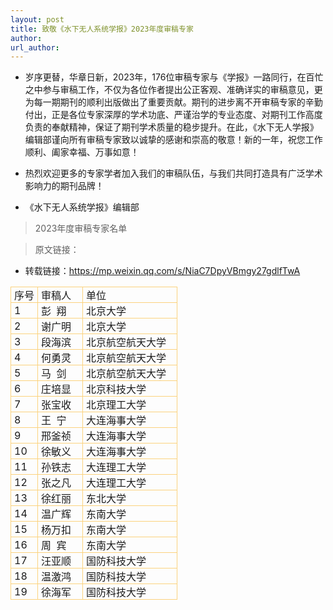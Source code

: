 ```yaml
---
layout: post
title: 致敬《水下无人系统学报》2023年度审稿专家
author: 
url_author: 
---
```


- 岁序更替，华章日新，2023年，176位审稿专家与《学报》一路同行，在百忙之中参与审稿工作，不仅为各位作者提出公正客观、准确详实的审稿意见，更为每一期期刊的顺利出版做出了重要贡献。期刊的进步离不开审稿专家的辛勤付出，正是各位专家深厚的学术功底、严谨治学的专业态度、对期刊工作高度负责的奉献精神，保证了期刊学术质量的稳步提升。在此，《水下无人学报》编辑部谨向所有审稿专家致以诚挚的感谢和崇高的敬意！新的一年，祝您工作顺利、阖家幸福、万事如意！

- 热烈欢迎更多的专家学者加入我们的审稿队伍，与我们共同打造具有广泛学术影响力的期刊品牌！

- 《水下无人系统学报》编辑部

> 2023年度审稿专家名单

<section style="min-height: 40px;box-sizing: border-box;" powered-by="xiumi.us"><section style="width: 100%;margin: 0px auto -10px;box-sizing: border-box;"><table style="border-collapse: collapse;box-sizing: border-box;margin-bottom: 10px;" width="100%"><tbody style="box-sizing: border-box;"><tr opera-tn-ra-comp="_$.pages:0.layers:0.comps:1.col1:11.col1:0.col1:0.classicTable1:0" style="box-sizing: border-box;" powered-by="xiumi.us"><td colspan="1" rowspan="1" opera-tn-ra-cell="_$.pages:0.layers:0.comps:1.col1:11.col1:0.col1:0.classicTable1:0.td@@0" style="border-width: 1px;border-color: rgb(251, 210, 126);border-style: solid;box-sizing: border-box;padding: 0px;" width="16.1700%"><section style="padding: 0px 5px;box-sizing: border-box;" powered-by="xiumi.us"><p style="word-break: break-all;margin: 0px;padding: 0px;box-sizing: border-box;">序号</p></section></td><td colspan="1" rowspan="1" opera-tn-ra-cell="_$.pages:0.layers:0.comps:1.col1:11.col1:0.col1:0.classicTable1:0.td@@1" style="border-width: 1px;border-color: rgb(251, 210, 126);border-style: solid;box-sizing: border-box;padding: 0px;" width="27.0200%"><section style="padding: 0px 5px;box-sizing: border-box;" powered-by="xiumi.us"><p style="word-break: break-all;margin: 0px;padding: 0px;box-sizing: border-box;">审稿人</p></section></td><td colspan="1" rowspan="1" opera-tn-ra-cell="_$.pages:0.layers:0.comps:1.col1:11.col1:0.col1:0.classicTable1:0.td@@2" style="border-width: 1px;border-color: rgb(251, 210, 126);border-style: solid;box-sizing: border-box;padding: 0px;" width="56.8100%"><section style="padding: 0px 5px;box-sizing: border-box;" powered-by="xiumi.us"><p style="word-break: break-all;margin: 0px;padding: 0px;box-sizing: border-box;">单位</p></section></td></tr><tr opera-tn-ra-comp="_$.pages:0.layers:0.comps:1.col1:11.col1:0.col1:0.classicTable1:1" style="box-sizing: border-box;" powered-by="xiumi.us"><td colspan="1" rowspan="1" opera-tn-ra-cell="_$.pages:0.layers:0.comps:1.col1:11.col1:0.col1:0.classicTable1:1.td@@0" style="border-width: 1px;border-color: rgb(251, 210, 126);border-style: solid;box-sizing: border-box;padding: 0px;" width="16.1700%"><section style="padding: 0px 5px;box-sizing: border-box;" powered-by="xiumi.us"><p style="word-break: break-all;margin: 0px;padding: 0px;box-sizing: border-box;">1</p></section></td><td colspan="1" rowspan="1" opera-tn-ra-cell="_$.pages:0.layers:0.comps:1.col1:11.col1:0.col1:0.classicTable1:1.td@@1" style="border-width: 1px;border-color: rgb(251, 210, 126);border-style: solid;box-sizing: border-box;padding: 0px;" width="27.0200%"><section style="padding: 0px 5px;box-sizing: border-box;" powered-by="xiumi.us"><p style="word-break: break-all;margin: 0px;padding: 0px;box-sizing: border-box;">彭&nbsp; 翔</p></section></td><td colspan="1" rowspan="1" opera-tn-ra-cell="_$.pages:0.layers:0.comps:1.col1:11.col1:0.col1:0.classicTable1:1.td@@2" style="border-width: 1px;border-color: rgb(251, 210, 126);border-style: solid;box-sizing: border-box;padding: 0px;" width="56.8100%"><section style="padding: 0px 5px;box-sizing: border-box;" powered-by="xiumi.us"><p style="word-break: break-all;margin: 0px;padding: 0px;box-sizing: border-box;">北京大学</p></section></td></tr><tr opera-tn-ra-comp="_$.pages:0.layers:0.comps:1.col1:11.col1:0.col1:0.classicTable1:2" style="box-sizing: border-box;" powered-by="xiumi.us"><td colspan="1" rowspan="1" opera-tn-ra-cell="_$.pages:0.layers:0.comps:1.col1:11.col1:0.col1:0.classicTable1:2.td@@0" style="border-width: 1px;border-color: rgb(251, 210, 126);border-style: solid;box-sizing: border-box;padding: 0px;" width="16.1700%"><section style="padding: 0px 5px;box-sizing: border-box;" powered-by="xiumi.us"><p style="word-break: break-all;margin: 0px;padding: 0px;box-sizing: border-box;">2</p></section></td><td colspan="1" rowspan="1" opera-tn-ra-cell="_$.pages:0.layers:0.comps:1.col1:11.col1:0.col1:0.classicTable1:2.td@@1" style="border-width: 1px;border-color: rgb(251, 210, 126);border-style: solid;box-sizing: border-box;padding: 0px;" width="27.0200%"><section style="padding: 0px 5px;box-sizing: border-box;" powered-by="xiumi.us"><p style="word-break: break-all;margin: 0px;padding: 0px;box-sizing: border-box;">谢广明</p></section></td><td colspan="1" rowspan="1" opera-tn-ra-cell="_$.pages:0.layers:0.comps:1.col1:11.col1:0.col1:0.classicTable1:2.td@@2" style="border-width: 1px;border-color: rgb(251, 210, 126);border-style: solid;box-sizing: border-box;padding: 0px;" width="56.8100%"><section style="padding: 0px 5px;box-sizing: border-box;" powered-by="xiumi.us"><p style="word-break: break-all;margin: 0px;padding: 0px;box-sizing: border-box;">北京大学</p></section></td></tr><tr opera-tn-ra-comp="_$.pages:0.layers:0.comps:1.col1:11.col1:0.col1:0.classicTable1:3" style="box-sizing: border-box;" powered-by="xiumi.us"><td colspan="1" rowspan="1" opera-tn-ra-cell="_$.pages:0.layers:0.comps:1.col1:11.col1:0.col1:0.classicTable1:3.td@@0" style="border-width: 1px;border-color: rgb(251, 210, 126);border-style: solid;box-sizing: border-box;padding: 0px;" width="16.1700%"><section style="padding: 0px 5px;box-sizing: border-box;" powered-by="xiumi.us"><p style="word-break: break-all;margin: 0px;padding: 0px;box-sizing: border-box;">3</p></section></td><td colspan="1" rowspan="1" opera-tn-ra-cell="_$.pages:0.layers:0.comps:1.col1:11.col1:0.col1:0.classicTable1:3.td@@1" style="border-width: 1px;border-color: rgb(251, 210, 126);border-style: solid;box-sizing: border-box;padding: 0px;" width="27.0200%"><section style="padding: 0px 5px;box-sizing: border-box;" powered-by="xiumi.us"><p style="word-break: break-all;margin: 0px;padding: 0px;box-sizing: border-box;">段海滨</p></section></td><td colspan="1" rowspan="1" opera-tn-ra-cell="_$.pages:0.layers:0.comps:1.col1:11.col1:0.col1:0.classicTable1:3.td@@2" style="border-width: 1px;border-color: rgb(251, 210, 126);border-style: solid;box-sizing: border-box;padding: 0px;" width="56.8100%"><section style="padding: 0px 5px;box-sizing: border-box;" powered-by="xiumi.us"><p style="word-break: break-all;margin: 0px;padding: 0px;box-sizing: border-box;">北京航空航天大学</p></section></td></tr><tr opera-tn-ra-comp="_$.pages:0.layers:0.comps:1.col1:11.col1:0.col1:0.classicTable1:4" style="box-sizing: border-box;" powered-by="xiumi.us"><td colspan="1" rowspan="1" opera-tn-ra-cell="_$.pages:0.layers:0.comps:1.col1:11.col1:0.col1:0.classicTable1:4.td@@0" style="border-width: 1px;border-color: rgb(251, 210, 126);border-style: solid;box-sizing: border-box;padding: 0px;" width="16.1700%"><section style="padding: 0px 5px;box-sizing: border-box;" powered-by="xiumi.us"><p style="word-break: break-all;margin: 0px;padding: 0px;box-sizing: border-box;">4</p></section></td><td colspan="1" rowspan="1" opera-tn-ra-cell="_$.pages:0.layers:0.comps:1.col1:11.col1:0.col1:0.classicTable1:4.td@@1" style="border-width: 1px;border-color: rgb(251, 210, 126);border-style: solid;box-sizing: border-box;padding: 0px;" width="27.0200%"><section style="padding: 0px 5px;box-sizing: border-box;" powered-by="xiumi.us"><p style="word-break: break-all;margin: 0px;padding: 0px;box-sizing: border-box;">何勇灵</p></section></td><td colspan="1" rowspan="1" opera-tn-ra-cell="_$.pages:0.layers:0.comps:1.col1:11.col1:0.col1:0.classicTable1:4.td@@2" style="border-width: 1px;border-color: rgb(251, 210, 126);border-style: solid;box-sizing: border-box;padding: 0px;" width="56.8100%"><section style="padding: 0px 5px;box-sizing: border-box;" powered-by="xiumi.us"><p style="word-break: break-all;margin: 0px;padding: 0px;box-sizing: border-box;">北京航空航天大学</p></section></td></tr><tr opera-tn-ra-comp="_$.pages:0.layers:0.comps:1.col1:11.col1:0.col1:0.classicTable1:5" style="box-sizing: border-box;" powered-by="xiumi.us"><td colspan="1" rowspan="1" opera-tn-ra-cell="_$.pages:0.layers:0.comps:1.col1:11.col1:0.col1:0.classicTable1:5.td@@0" style="border-width: 1px;border-color: rgb(251, 210, 126);border-style: solid;box-sizing: border-box;padding: 0px;" width="16.1700%"><section style="padding: 0px 5px;box-sizing: border-box;" powered-by="xiumi.us"><p style="word-break: break-all;margin: 0px;padding: 0px;box-sizing: border-box;">5</p></section></td><td colspan="1" rowspan="1" opera-tn-ra-cell="_$.pages:0.layers:0.comps:1.col1:11.col1:0.col1:0.classicTable1:5.td@@1" style="border-width: 1px;border-color: rgb(251, 210, 126);border-style: solid;box-sizing: border-box;padding: 0px;" width="27.0200%"><section style="padding: 0px 5px;box-sizing: border-box;" powered-by="xiumi.us"><p style="word-break: break-all;margin: 0px;padding: 0px;box-sizing: border-box;">马&nbsp; 剑</p></section></td><td colspan="1" rowspan="1" opera-tn-ra-cell="_$.pages:0.layers:0.comps:1.col1:11.col1:0.col1:0.classicTable1:5.td@@2" style="border-width: 1px;border-color: rgb(251, 210, 126);border-style: solid;box-sizing: border-box;padding: 0px;" width="56.8100%"><section style="padding: 0px 5px;box-sizing: border-box;" powered-by="xiumi.us"><p style="word-break: break-all;margin: 0px;padding: 0px;box-sizing: border-box;">北京航空航天大学</p></section></td></tr><tr opera-tn-ra-comp="_$.pages:0.layers:0.comps:1.col1:11.col1:0.col1:0.classicTable1:6" style="box-sizing: border-box;" powered-by="xiumi.us"><td colspan="1" rowspan="1" opera-tn-ra-cell="_$.pages:0.layers:0.comps:1.col1:11.col1:0.col1:0.classicTable1:6.td@@0" style="border-width: 1px;border-color: rgb(251, 210, 126);border-style: solid;box-sizing: border-box;padding: 0px;" width="16.1700%"><section style="padding: 0px 5px;box-sizing: border-box;" powered-by="xiumi.us"><p style="word-break: break-all;margin: 0px;padding: 0px;box-sizing: border-box;">6</p></section></td><td colspan="1" rowspan="1" opera-tn-ra-cell="_$.pages:0.layers:0.comps:1.col1:11.col1:0.col1:0.classicTable1:6.td@@1" style="border-width: 1px;border-color: rgb(251, 210, 126);border-style: solid;box-sizing: border-box;padding: 0px;" width="27.0200%"><section style="padding: 0px 5px;box-sizing: border-box;" powered-by="xiumi.us"><p style="word-break: break-all;margin: 0px;padding: 0px;box-sizing: border-box;">庄培显</p></section></td><td colspan="1" rowspan="1" opera-tn-ra-cell="_$.pages:0.layers:0.comps:1.col1:11.col1:0.col1:0.classicTable1:6.td@@2" style="border-width: 1px;border-color: rgb(251, 210, 126);border-style: solid;box-sizing: border-box;padding: 0px;" width="56.8100%"><section style="padding: 0px 5px;box-sizing: border-box;" powered-by="xiumi.us"><p style="word-break: break-all;margin: 0px;padding: 0px;box-sizing: border-box;">北京科技大学</p></section></td></tr><tr opera-tn-ra-comp="_$.pages:0.layers:0.comps:1.col1:11.col1:0.col1:0.classicTable1:7" style="box-sizing: border-box;" powered-by="xiumi.us"><td colspan="1" rowspan="1" opera-tn-ra-cell="_$.pages:0.layers:0.comps:1.col1:11.col1:0.col1:0.classicTable1:7.td@@0" style="border-width: 1px;border-color: rgb(251, 210, 126);border-style: solid;box-sizing: border-box;padding: 0px;" width="16.1700%"><section style="padding: 0px 5px;box-sizing: border-box;" powered-by="xiumi.us"><p style="word-break: break-all;margin: 0px;padding: 0px;box-sizing: border-box;">7</p></section></td><td colspan="1" rowspan="1" opera-tn-ra-cell="_$.pages:0.layers:0.comps:1.col1:11.col1:0.col1:0.classicTable1:7.td@@1" style="border-width: 1px;border-color: rgb(251, 210, 126);border-style: solid;box-sizing: border-box;padding: 0px;" width="27.0200%"><section style="padding: 0px 5px;box-sizing: border-box;" powered-by="xiumi.us"><p style="word-break: break-all;margin: 0px;padding: 0px;box-sizing: border-box;">张宝收</p></section></td><td colspan="1" rowspan="1" opera-tn-ra-cell="_$.pages:0.layers:0.comps:1.col1:11.col1:0.col1:0.classicTable1:7.td@@2" style="border-width: 1px;border-color: rgb(251, 210, 126);border-style: solid;box-sizing: border-box;padding: 0px;" width="56.8100%"><section style="padding: 0px 5px;box-sizing: border-box;" powered-by="xiumi.us"><p style="word-break: break-all;margin: 0px;padding: 0px;box-sizing: border-box;">北京理工大学</p></section></td></tr><tr opera-tn-ra-comp="_$.pages:0.layers:0.comps:1.col1:11.col1:0.col1:0.classicTable1:8" style="box-sizing: border-box;" powered-by="xiumi.us"><td colspan="1" rowspan="1" opera-tn-ra-cell="_$.pages:0.layers:0.comps:1.col1:11.col1:0.col1:0.classicTable1:8.td@@0" style="border-width: 1px;border-color: rgb(251, 210, 126);border-style: solid;box-sizing: border-box;padding: 0px;" width="16.1700%"><section style="padding: 0px 5px;box-sizing: border-box;" powered-by="xiumi.us"><p style="word-break: break-all;margin: 0px;padding: 0px;box-sizing: border-box;">8</p></section></td><td colspan="1" rowspan="1" opera-tn-ra-cell="_$.pages:0.layers:0.comps:1.col1:11.col1:0.col1:0.classicTable1:8.td@@1" style="border-width: 1px;border-color: rgb(251, 210, 126);border-style: solid;box-sizing: border-box;padding: 0px;" width="27.0200%"><section style="padding: 0px 5px;box-sizing: border-box;" powered-by="xiumi.us"><p style="word-break: break-all;margin: 0px;padding: 0px;box-sizing: border-box;">王&nbsp; 宁</p></section></td><td colspan="1" rowspan="1" opera-tn-ra-cell="_$.pages:0.layers:0.comps:1.col1:11.col1:0.col1:0.classicTable1:8.td@@2" style="border-width: 1px;border-color: rgb(251, 210, 126);border-style: solid;box-sizing: border-box;padding: 0px;" width="56.8100%"><section style="padding: 0px 5px;box-sizing: border-box;" powered-by="xiumi.us"><p style="word-break: break-all;margin: 0px;padding: 0px;box-sizing: border-box;">大连海事大学</p></section></td></tr><tr opera-tn-ra-comp="_$.pages:0.layers:0.comps:1.col1:11.col1:0.col1:0.classicTable1:9" style="box-sizing: border-box;" powered-by="xiumi.us"><td colspan="1" rowspan="1" opera-tn-ra-cell="_$.pages:0.layers:0.comps:1.col1:11.col1:0.col1:0.classicTable1:9.td@@0" style="border-width: 1px;border-color: rgb(251, 210, 126);border-style: solid;box-sizing: border-box;padding: 0px;" width="16.1700%"><section style="padding: 0px 5px;box-sizing: border-box;" powered-by="xiumi.us"><p style="word-break: break-all;margin: 0px;padding: 0px;box-sizing: border-box;">9</p></section></td><td colspan="1" rowspan="1" opera-tn-ra-cell="_$.pages:0.layers:0.comps:1.col1:11.col1:0.col1:0.classicTable1:9.td@@1" style="border-width: 1px;border-color: rgb(251, 210, 126);border-style: solid;box-sizing: border-box;padding: 0px;" width="27.0200%"><section style="padding: 0px 5px;box-sizing: border-box;" powered-by="xiumi.us"><p style="word-break: break-all;margin: 0px;padding: 0px;box-sizing: border-box;">邢釜祯</p></section></td><td colspan="1" rowspan="1" opera-tn-ra-cell="_$.pages:0.layers:0.comps:1.col1:11.col1:0.col1:0.classicTable1:9.td@@2" style="border-width: 1px;border-color: rgb(251, 210, 126);border-style: solid;box-sizing: border-box;padding: 0px;" width="56.8100%"><section style="padding: 0px 5px;box-sizing: border-box;" powered-by="xiumi.us"><p style="word-break: break-all;margin: 0px;padding: 0px;box-sizing: border-box;">大连海事大学</p></section></td></tr><tr opera-tn-ra-comp="_$.pages:0.layers:0.comps:1.col1:11.col1:0.col1:0.classicTable1:10" style="box-sizing: border-box;" powered-by="xiumi.us"><td colspan="1" rowspan="1" opera-tn-ra-cell="_$.pages:0.layers:0.comps:1.col1:11.col1:0.col1:0.classicTable1:10.td@@0" style="border-width: 1px;border-color: rgb(251, 210, 126);border-style: solid;box-sizing: border-box;padding: 0px;" width="16.1700%"><section style="padding: 0px 5px;box-sizing: border-box;" powered-by="xiumi.us"><p style="word-break: break-all;margin: 0px;padding: 0px;box-sizing: border-box;">10</p></section></td><td colspan="1" rowspan="1" opera-tn-ra-cell="_$.pages:0.layers:0.comps:1.col1:11.col1:0.col1:0.classicTable1:10.td@@1" style="border-width: 1px;border-color: rgb(251, 210, 126);border-style: solid;box-sizing: border-box;padding: 0px;" width="27.0200%"><section style="padding: 0px 5px;box-sizing: border-box;" powered-by="xiumi.us"><p style="word-break: break-all;margin: 0px;padding: 0px;box-sizing: border-box;">徐敏义</p></section></td><td colspan="1" rowspan="1" opera-tn-ra-cell="_$.pages:0.layers:0.comps:1.col1:11.col1:0.col1:0.classicTable1:10.td@@2" style="border-width: 1px;border-color: rgb(251, 210, 126);border-style: solid;box-sizing: border-box;padding: 0px;" width="56.8100%"><section style="padding: 0px 5px;box-sizing: border-box;" powered-by="xiumi.us"><p style="word-break: break-all;margin: 0px;padding: 0px;box-sizing: border-box;">大连海事大学</p></section></td></tr><tr opera-tn-ra-comp="_$.pages:0.layers:0.comps:1.col1:11.col1:0.col1:0.classicTable1:11" style="box-sizing: border-box;" powered-by="xiumi.us"><td colspan="1" rowspan="1" opera-tn-ra-cell="_$.pages:0.layers:0.comps:1.col1:11.col1:0.col1:0.classicTable1:11.td@@0" style="border-width: 1px;border-color: rgb(251, 210, 126);border-style: solid;box-sizing: border-box;padding: 0px;" width="16.1700%"><section style="padding: 0px 5px;box-sizing: border-box;" powered-by="xiumi.us"><p style="word-break: break-all;margin: 0px;padding: 0px;box-sizing: border-box;">11</p></section></td><td colspan="1" rowspan="1" opera-tn-ra-cell="_$.pages:0.layers:0.comps:1.col1:11.col1:0.col1:0.classicTable1:11.td@@1" style="border-width: 1px;border-color: rgb(251, 210, 126);border-style: solid;box-sizing: border-box;padding: 0px;" width="27.0200%"><section style="padding: 0px 5px;box-sizing: border-box;" powered-by="xiumi.us"><p style="word-break: break-all;margin: 0px;padding: 0px;box-sizing: border-box;">孙铁志</p></section></td><td colspan="1" rowspan="1" opera-tn-ra-cell="_$.pages:0.layers:0.comps:1.col1:11.col1:0.col1:0.classicTable1:11.td@@2" style="border-width: 1px;border-color: rgb(251, 210, 126);border-style: solid;box-sizing: border-box;padding: 0px;" width="56.8100%"><section style="padding: 0px 5px;box-sizing: border-box;" powered-by="xiumi.us"><p style="word-break: break-all;margin: 0px;padding: 0px;box-sizing: border-box;">大连理工大学</p></section></td></tr><tr opera-tn-ra-comp="_$.pages:0.layers:0.comps:1.col1:11.col1:0.col1:0.classicTable1:12" style="box-sizing: border-box;" powered-by="xiumi.us"><td colspan="1" rowspan="1" opera-tn-ra-cell="_$.pages:0.layers:0.comps:1.col1:11.col1:0.col1:0.classicTable1:12.td@@0" style="border-width: 1px;border-color: rgb(251, 210, 126);border-style: solid;box-sizing: border-box;padding: 0px;" width="16.1700%"><section style="padding: 0px 5px;box-sizing: border-box;" powered-by="xiumi.us"><p style="word-break: break-all;margin: 0px;padding: 0px;box-sizing: border-box;">12</p></section></td><td colspan="1" rowspan="1" opera-tn-ra-cell="_$.pages:0.layers:0.comps:1.col1:11.col1:0.col1:0.classicTable1:12.td@@1" style="border-width: 1px;border-color: rgb(251, 210, 126);border-style: solid;box-sizing: border-box;padding: 0px;" width="27.0200%"><section style="padding: 0px 5px;box-sizing: border-box;" powered-by="xiumi.us"><p style="word-break: break-all;margin: 0px;padding: 0px;box-sizing: border-box;">张之凡</p></section></td><td colspan="1" rowspan="1" opera-tn-ra-cell="_$.pages:0.layers:0.comps:1.col1:11.col1:0.col1:0.classicTable1:12.td@@2" style="border-width: 1px;border-color: rgb(251, 210, 126);border-style: solid;box-sizing: border-box;padding: 0px;" width="56.8100%"><section style="padding: 0px 5px;box-sizing: border-box;" powered-by="xiumi.us"><p style="word-break: break-all;margin: 0px;padding: 0px;box-sizing: border-box;">大连理工大学</p></section></td></tr><tr opera-tn-ra-comp="_$.pages:0.layers:0.comps:1.col1:11.col1:0.col1:0.classicTable1:13" style="box-sizing: border-box;" powered-by="xiumi.us"><td colspan="1" rowspan="1" opera-tn-ra-cell="_$.pages:0.layers:0.comps:1.col1:11.col1:0.col1:0.classicTable1:13.td@@0" style="border-width: 1px;border-color: rgb(251, 210, 126);border-style: solid;box-sizing: border-box;padding: 0px;" width="16.1700%"><section style="padding: 0px 5px;box-sizing: border-box;" powered-by="xiumi.us"><p style="word-break: break-all;margin: 0px;padding: 0px;box-sizing: border-box;">13</p></section></td><td colspan="1" rowspan="1" opera-tn-ra-cell="_$.pages:0.layers:0.comps:1.col1:11.col1:0.col1:0.classicTable1:13.td@@1" style="border-width: 1px;border-color: rgb(251, 210, 126);border-style: solid;box-sizing: border-box;padding: 0px;" width="27.0200%"><section style="padding: 0px 5px;box-sizing: border-box;" powered-by="xiumi.us"><p style="word-break: break-all;margin: 0px;padding: 0px;box-sizing: border-box;">徐红丽</p></section></td><td colspan="1" rowspan="1" opera-tn-ra-cell="_$.pages:0.layers:0.comps:1.col1:11.col1:0.col1:0.classicTable1:13.td@@2" style="border-width: 1px;border-color: rgb(251, 210, 126);border-style: solid;box-sizing: border-box;padding: 0px;" width="56.8100%"><section style="padding: 0px 5px;box-sizing: border-box;" powered-by="xiumi.us"><p style="word-break: break-all;margin: 0px;padding: 0px;box-sizing: border-box;">东北大学</p></section></td></tr><tr opera-tn-ra-comp="_$.pages:0.layers:0.comps:1.col1:11.col1:0.col1:0.classicTable1:14" style="box-sizing: border-box;" powered-by="xiumi.us"><td colspan="1" rowspan="1" opera-tn-ra-cell="_$.pages:0.layers:0.comps:1.col1:11.col1:0.col1:0.classicTable1:14.td@@0" style="border-width: 1px;border-color: rgb(251, 210, 126);border-style: solid;box-sizing: border-box;padding: 0px;" width="16.1700%"><section style="padding: 0px 5px;box-sizing: border-box;" powered-by="xiumi.us"><p style="word-break: break-all;margin: 0px;padding: 0px;box-sizing: border-box;">14</p></section></td><td colspan="1" rowspan="1" opera-tn-ra-cell="_$.pages:0.layers:0.comps:1.col1:11.col1:0.col1:0.classicTable1:14.td@@1" style="border-width: 1px;border-color: rgb(251, 210, 126);border-style: solid;box-sizing: border-box;padding: 0px;" width="27.0200%"><section style="padding: 0px 5px;box-sizing: border-box;" powered-by="xiumi.us"><p style="word-break: break-all;margin: 0px;padding: 0px;box-sizing: border-box;">温广辉</p></section></td><td colspan="1" rowspan="1" opera-tn-ra-cell="_$.pages:0.layers:0.comps:1.col1:11.col1:0.col1:0.classicTable1:14.td@@2" style="border-width: 1px;border-color: rgb(251, 210, 126);border-style: solid;box-sizing: border-box;padding: 0px;" width="56.8100%"><section style="padding: 0px 5px;box-sizing: border-box;" powered-by="xiumi.us"><p style="word-break: break-all;margin: 0px;padding: 0px;box-sizing: border-box;">东南大学</p></section></td></tr><tr opera-tn-ra-comp="_$.pages:0.layers:0.comps:1.col1:11.col1:0.col1:0.classicTable1:15" style="box-sizing: border-box;" powered-by="xiumi.us"><td colspan="1" rowspan="1" opera-tn-ra-cell="_$.pages:0.layers:0.comps:1.col1:11.col1:0.col1:0.classicTable1:15.td@@0" style="border-width: 1px;border-color: rgb(251, 210, 126);border-style: solid;box-sizing: border-box;padding: 0px;" width="16.1700%"><section style="padding: 0px 5px;box-sizing: border-box;" powered-by="xiumi.us"><p style="word-break: break-all;margin: 0px;padding: 0px;box-sizing: border-box;">15</p></section></td><td colspan="1" rowspan="1" opera-tn-ra-cell="_$.pages:0.layers:0.comps:1.col1:11.col1:0.col1:0.classicTable1:15.td@@1" style="border-width: 1px;border-color: rgb(251, 210, 126);border-style: solid;box-sizing: border-box;padding: 0px;" width="27.0200%"><section style="padding: 0px 5px;box-sizing: border-box;" powered-by="xiumi.us"><p style="word-break: break-all;margin: 0px;padding: 0px;box-sizing: border-box;">杨万扣</p></section></td><td colspan="1" rowspan="1" opera-tn-ra-cell="_$.pages:0.layers:0.comps:1.col1:11.col1:0.col1:0.classicTable1:15.td@@2" style="border-width: 1px;border-color: rgb(251, 210, 126);border-style: solid;box-sizing: border-box;padding: 0px;" width="56.8100%"><section style="padding: 0px 5px;box-sizing: border-box;" powered-by="xiumi.us"><p style="word-break: break-all;margin: 0px;padding: 0px;box-sizing: border-box;">东南大学</p></section></td></tr><tr opera-tn-ra-comp="_$.pages:0.layers:0.comps:1.col1:11.col1:0.col1:0.classicTable1:16" style="box-sizing: border-box;" powered-by="xiumi.us"><td colspan="1" rowspan="1" opera-tn-ra-cell="_$.pages:0.layers:0.comps:1.col1:11.col1:0.col1:0.classicTable1:16.td@@0" style="border-width: 1px;border-color: rgb(251, 210, 126);border-style: solid;box-sizing: border-box;padding: 0px;" width="16.1700%"><section style="padding: 0px 5px;box-sizing: border-box;" powered-by="xiumi.us"><p style="word-break: break-all;margin: 0px;padding: 0px;box-sizing: border-box;">16</p></section></td><td colspan="1" rowspan="1" opera-tn-ra-cell="_$.pages:0.layers:0.comps:1.col1:11.col1:0.col1:0.classicTable1:16.td@@1" style="border-width: 1px;border-color: rgb(251, 210, 126);border-style: solid;box-sizing: border-box;padding: 0px;" width="27.0200%"><section style="padding: 0px 5px;box-sizing: border-box;" powered-by="xiumi.us"><p style="word-break: break-all;margin: 0px;padding: 0px;box-sizing: border-box;">周&nbsp; 宾</p></section></td><td colspan="1" rowspan="1" opera-tn-ra-cell="_$.pages:0.layers:0.comps:1.col1:11.col1:0.col1:0.classicTable1:16.td@@2" style="border-width: 1px;border-color: rgb(251, 210, 126);border-style: solid;box-sizing: border-box;padding: 0px;" width="56.8100%"><section style="padding: 0px 5px;box-sizing: border-box;" powered-by="xiumi.us"><p style="word-break: break-all;margin: 0px;padding: 0px;box-sizing: border-box;">东南大学</p></section></td></tr><tr opera-tn-ra-comp="_$.pages:0.layers:0.comps:1.col1:11.col1:0.col1:0.classicTable1:17" style="box-sizing: border-box;" powered-by="xiumi.us"><td colspan="1" rowspan="1" opera-tn-ra-cell="_$.pages:0.layers:0.comps:1.col1:11.col1:0.col1:0.classicTable1:17.td@@0" style="border-width: 1px;border-color: rgb(251, 210, 126);border-style: solid;box-sizing: border-box;padding: 0px;" width="16.1700%"><section style="padding: 0px 5px;box-sizing: border-box;" powered-by="xiumi.us"><p style="word-break: break-all;margin: 0px;padding: 0px;box-sizing: border-box;">17</p></section></td><td colspan="1" rowspan="1" opera-tn-ra-cell="_$.pages:0.layers:0.comps:1.col1:11.col1:0.col1:0.classicTable1:17.td@@1" style="border-width: 1px;border-color: rgb(251, 210, 126);border-style: solid;box-sizing: border-box;padding: 0px;" width="27.0200%"><section style="padding: 0px 5px;box-sizing: border-box;" powered-by="xiumi.us"><p style="word-break: break-all;margin: 0px;padding: 0px;box-sizing: border-box;">汪亚顺</p></section></td><td colspan="1" rowspan="1" opera-tn-ra-cell="_$.pages:0.layers:0.comps:1.col1:11.col1:0.col1:0.classicTable1:17.td@@2" style="border-width: 1px;border-color: rgb(251, 210, 126);border-style: solid;box-sizing: border-box;padding: 0px;" width="56.8100%"><section style="padding: 0px 5px;box-sizing: border-box;" powered-by="xiumi.us"><p style="word-break: break-all;margin: 0px;padding: 0px;box-sizing: border-box;">国防科技大学</p></section></td></tr><tr opera-tn-ra-comp="_$.pages:0.layers:0.comps:1.col1:11.col1:0.col1:0.classicTable1:18" style="box-sizing: border-box;" powered-by="xiumi.us"><td colspan="1" rowspan="1" opera-tn-ra-cell="_$.pages:0.layers:0.comps:1.col1:11.col1:0.col1:0.classicTable1:18.td@@0" style="border-width: 1px;border-color: rgb(251, 210, 126);border-style: solid;box-sizing: border-box;padding: 0px;" width="16.1700%"><section style="padding: 0px 5px;box-sizing: border-box;" powered-by="xiumi.us"><p style="word-break: break-all;margin: 0px;padding: 0px;box-sizing: border-box;">18</p></section></td><td colspan="1" rowspan="1" opera-tn-ra-cell="_$.pages:0.layers:0.comps:1.col1:11.col1:0.col1:0.classicTable1:18.td@@1" style="border-width: 1px;border-color: rgb(251, 210, 126);border-style: solid;box-sizing: border-box;padding: 0px;" width="27.0200%"><section style="padding: 0px 5px;box-sizing: border-box;" powered-by="xiumi.us"><p style="word-break: break-all;margin: 0px;padding: 0px;box-sizing: border-box;">温激鸿</p></section></td><td colspan="1" rowspan="1" opera-tn-ra-cell="_$.pages:0.layers:0.comps:1.col1:11.col1:0.col1:0.classicTable1:18.td@@2" style="border-width: 1px;border-color: rgb(251, 210, 126);border-style: solid;box-sizing: border-box;padding: 0px;" width="56.8100%"><section style="padding: 0px 5px;box-sizing: border-box;" powered-by="xiumi.us"><p style="word-break: break-all;margin: 0px;padding: 0px;box-sizing: border-box;">国防科技大学</p></section></td></tr><tr opera-tn-ra-comp="_$.pages:0.layers:0.comps:1.col1:11.col1:0.col1:0.classicTable1:19" style="box-sizing: border-box;" powered-by="xiumi.us"><td colspan="1" rowspan="1" opera-tn-ra-cell="_$.pages:0.layers:0.comps:1.col1:11.col1:0.col1:0.classicTable1:19.td@@0" style="border-width: 1px;border-color: rgb(251, 210, 126);border-style: solid;box-sizing: border-box;padding: 0px;" width="16.1700%"><section style="padding: 0px 5px;box-sizing: border-box;" powered-by="xiumi.us"><p style="word-break: break-all;margin: 0px;padding: 0px;box-sizing: border-box;">19</p></section></td><td colspan="1" rowspan="1" opera-tn-ra-cell="_$.pages:0.layers:0.comps:1.col1:11.col1:0.col1:0.classicTable1:19.td@@1" style="border-width: 1px;border-color: rgb(251, 210, 126);border-style: solid;box-sizing: border-box;padding: 0px;" width="27.0200%"><section style="padding: 0px 5px;box-sizing: border-box;" powered-by="xiumi.us"><p style="word-break: break-all;margin: 0px;padding: 0px;box-sizing: border-box;">徐海军</p></section></td><td colspan="1" rowspan="1" opera-tn-ra-cell="_$.pages:0.layers:0.comps:1.col1:11.col1:0.col1:0.classicTable1:19.td@@2" style="border-width: 1px;border-color: rgb(251, 210, 126);border-style: solid;box-sizing: border-box;padding: 0px;" width="56.8100%"><section style="padding: 0px 5px;box-sizing: border-box;" powered-by="xiumi.us"><p style="word-break: break-all;margin: 0px;padding: 0px;box-sizing: border-box;">国防科技大学</p></section></td></tr>



> 原文链接：

- 转载链接：https://mp.weixin.qq.com/s/NiaC7DpyVBmgy27gdlfTwA
 
